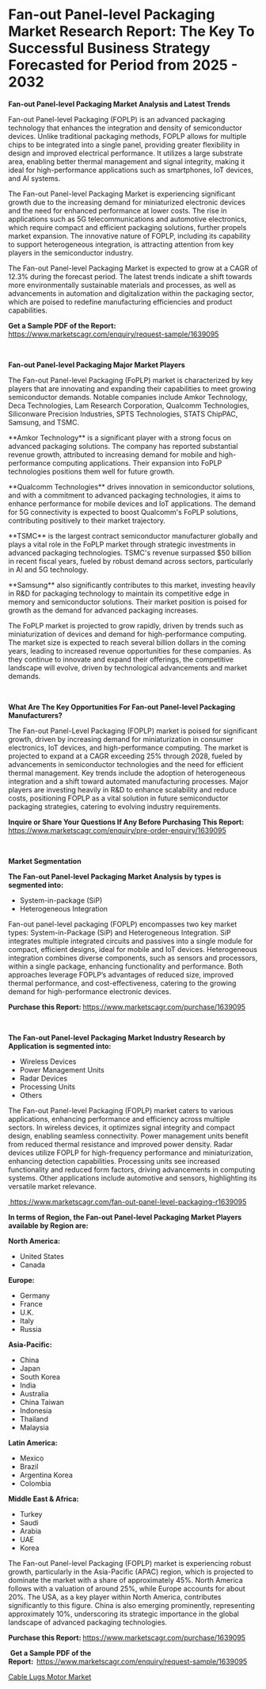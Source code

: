 <p><h1>Fan-out Panel-level Packaging Market Research Report: The Key To Successful Business Strategy Forecasted for Period from 2025 - 2032</h1></p><p><strong>Fan-out Panel-level Packaging Market Analysis and Latest Trends</strong></p>
<p><p>Fan-out Panel-level Packaging (FOPLP) is an advanced packaging technology that enhances the integration and density of semiconductor devices. Unlike traditional packaging methods, FOPLP allows for multiple chips to be integrated into a single panel, providing greater flexibility in design and improved electrical performance. It utilizes a large substrate area, enabling better thermal management and signal integrity, making it ideal for high-performance applications such as smartphones, IoT devices, and AI systems.</p><p>The Fan-out Panel-level Packaging Market is experiencing significant growth due to the increasing demand for miniaturized electronic devices and the need for enhanced performance at lower costs. The rise in applications such as 5G telecommunications and automotive electronics, which require compact and efficient packaging solutions, further propels market expansion. The innovative nature of FOPLP, including its capability to support heterogeneous integration, is attracting attention from key players in the semiconductor industry.</p><p>The Fan-out Panel-level Packaging Market is expected to grow at a CAGR of 12.3% during the forecast period. The latest trends indicate a shift towards more environmentally sustainable materials and processes, as well as advancements in automation and digitalization within the packaging sector, which are poised to redefine manufacturing efficiencies and product capabilities.</p></p>
<p><strong>Get a Sample PDF of the Report:&nbsp;</strong> <a href="https://www.marketscagr.com/enquiry/request-sample/1639095?utm_campaign=2031&utm_medium=2&utm_source=Github&utm_content=ia&utm_term=23032025&utm_id=fan-out-panel-level-packaging">https://www.marketscagr.com/enquiry/request-sample/1639095</a></p>
<p>&nbsp;</p>
<p><strong>Fan-out Panel-level Packaging Major Market Players</strong></p>
<p><p>The Fan-out Panel-level Packaging (FoPLP) market is characterized by key players that are innovating and expanding their capabilities to meet growing semiconductor demands. Notable companies include Amkor Technology, Deca Technologies, Lam Research Corporation, Qualcomm Technologies, Siliconware Precision Industries, SPTS Technologies, STATS ChipPAC, Samsung, and TSMC.</p><p>**Amkor Technology** is a significant player with a strong focus on advanced packaging solutions. The company has reported substantial revenue growth, attributed to increasing demand for mobile and high-performance computing applications. Their expansion into FoPLP technologies positions them well for future growth.</p><p>**Qualcomm Technologies** drives innovation in semiconductor solutions, and with a commitment to advanced packaging technologies, it aims to enhance performance for mobile devices and IoT applications. The demand for 5G connectivity is expected to boost Qualcomm's FoPLP solutions, contributing positively to their market trajectory.</p><p>**TSMC** is the largest contract semiconductor manufacturer globally and plays a vital role in the FoPLP market through strategic investments in advanced packaging technologies. TSMC's revenue surpassed $50 billion in recent fiscal years, fueled by robust demand across sectors, particularly in AI and 5G technology.</p><p>**Samsung** also significantly contributes to this market, investing heavily in R&D for packaging technology to maintain its competitive edge in memory and semiconductor solutions. Their market position is poised for growth as the demand for advanced packaging increases.</p><p>The FoPLP market is projected to grow rapidly, driven by trends such as miniaturization of devices and demand for high-performance computing. The market size is expected to reach several billion dollars in the coming years, leading to increased revenue opportunities for these companies. As they continue to innovate and expand their offerings, the competitive landscape will evolve, driven by technological advancements and market demands.</p></p>
<p>&nbsp;</p>
<p><strong>What Are The Key Opportunities For Fan-out Panel-level Packaging Manufacturers?</strong></p>
<p><p>The Fan-out Panel-Level Packaging (FOPLP) market is poised for significant growth, driven by increasing demand for miniaturization in consumer electronics, IoT devices, and high-performance computing. The market is projected to expand at a CAGR exceeding 25% through 2028, fueled by advancements in semiconductor technologies and the need for efficient thermal management. Key trends include the adoption of heterogeneous integration and a shift toward automated manufacturing processes. Major players are investing heavily in R&D to enhance scalability and reduce costs, positioning FOPLP as a vital solution in future semiconductor packaging strategies, catering to evolving industry requirements.</p></p>
<p><strong>Inquire or Share Your Questions If Any Before Purchasing This Report:</strong> <a href="https://www.marketscagr.com/enquiry/pre-order-enquiry/1639095?utm_campaign=2031&utm_medium=2&utm_source=Github&utm_content=ia&utm_term=23032025&utm_id=fan-out-panel-level-packaging">https://www.marketscagr.com/enquiry/pre-order-enquiry/1639095</a></p>
<p>&nbsp;</p>
<p><strong>Market Segmentation</strong></p>
<p><strong>The Fan-out Panel-level Packaging Market Analysis by types is segmented into:</strong></p>
<p><ul><li>System-in-package (SiP)</li><li>Heterogeneous Integration</li></ul></p>
<p><p>Fan-out panel-level packaging (FOPLP) encompasses two key market types: System-in-Package (SiP) and Heterogeneous Integration. SiP integrates multiple integrated circuits and passives into a single module for compact, efficient designs, ideal for mobile and IoT devices. Heterogeneous integration combines diverse components, such as sensors and processors, within a single package, enhancing functionality and performance. Both approaches leverage FOPLP’s advantages of reduced size, improved thermal performance, and cost-effectiveness, catering to the growing demand for high-performance electronic devices.</p></p>
<p><strong>Purchase this Report:&nbsp;</strong><a href="https://www.marketscagr.com/purchase/1639095?utm_campaign=2031&utm_medium=2&utm_source=Github&utm_content=ia&utm_term=23032025&utm_id=fan-out-panel-level-packaging">https://www.marketscagr.com/purchase/1639095</a></p>
<p>&nbsp;</p>
<p><strong>The Fan-out Panel-level Packaging Market Industry Research by Application is segmented into:</strong></p>
<p><ul><li>Wireless Devices</li><li>Power Management Units</li><li>Radar Devices</li><li>Processing Units</li><li>Others</li></ul></p>
<p><p>The Fan-out Panel-level Packaging (FOPLP) market caters to various applications, enhancing performance and efficiency across multiple sectors. In wireless devices, it optimizes signal integrity and compact design, enabling seamless connectivity. Power management units benefit from reduced thermal resistance and improved power density. Radar devices utilize FOPLP for high-frequency performance and miniaturization, enhancing detection capabilities. Processing units see increased functionality and reduced form factors, driving advancements in computing systems. Other applications include automotive and sensors, highlighting its versatile market relevance.</p></p>
<p><a href="https://www.marketscagr.com/fan-out-panel-level-packaging-r1639095?utm_campaign=2031&utm_medium=2&utm_source=Github&utm_content=ia&utm_term=23032025&utm_id=fan-out-panel-level-packaging">&nbsp;https://www.marketscagr.com/fan-out-panel-level-packaging-r1639095</a></p>
<p><strong>In terms of Region, the Fan-out Panel-level Packaging Market Players available by Region are:</strong></p>
<p>
    <p> <strong> North America: </strong>
        <ul>
            <li>United States</li>
            <li>Canada</li>
        </ul>
        </p> 
    <p> <strong> Europe: </strong>
        <ul>
            <li>Germany</li>
            <li>France</li>
            <li>U.K.</li>
            <li>Italy</li>
            <li>Russia</li>
        </ul>
        </p> 
    <p> <strong> Asia-Pacific: </strong>
        <ul>
            <li>China</li>
            <li>Japan</li>
            <li>South Korea</li>
            <li>India</li>
            <li>Australia</li>
            <li>China Taiwan</li>
            <li>Indonesia</li>
            <li>Thailand</li>
            <li>Malaysia</li>
        </ul>
        </p> 
    <p> <strong> Latin America: </strong>
        <ul>
            <li>Mexico</li>
            <li>Brazil</li>
            <li>Argentina Korea</li>
            <li>Colombia</li>
        </ul>
        </p> 
    <p> <strong> Middle East & Africa: </strong>
        <ul>
            <li>Turkey</li>
            <li>Saudi</li>
            <li>Arabia</li>
            <li>UAE</li>
            <li>Korea</li>
        </ul>
    </p>
    </p>
<p><p>The Fan-out Panel-level Packaging (FOPLP) market is experiencing robust growth, particularly in the Asia-Pacific (APAC) region, which is projected to dominate the market with a share of approximately 45%. North America follows with a valuation of around 25%, while Europe accounts for about 20%. The USA, as a key player within North America, contributes significantly to this figure. China is also emerging prominently, representing approximately 10%, underscoring its strategic importance in the global landscape of advanced packaging technologies.</p></p>
<p><strong>Purchase this Report: </strong><a href="https://www.marketscagr.com/purchase/1639095?utm_campaign=2031&utm_medium=2&utm_source=Github&utm_content=ia&utm_term=23032025&utm_id=fan-out-panel-level-packaging">https://www.marketscagr.com/purchase/1639095</a></p>
<p>&nbsp;<strong>Get a Sample PDF of the Report:&nbsp;&nbsp;</strong><a href="https://www.marketscagr.com/enquiry/request-sample/1639095?utm_campaign=2031&utm_medium=2&utm_source=Github&utm_content=ia&utm_term=23032025&utm_id=fan-out-panel-level-packaging">https://www.marketscagr.com/enquiry/request-sample/1639095</a></p>
<p><strong></strong></p>
<p><p><a href="https://github.com/wileonie19657/Market-Research-Report-List-1/blob/main/cable-lugs-motor-market.md?utm_campaign=2031&utm_medium=2&utm_source=Github&utm_content=ia&utm_term=23032025&utm_id=fan-out-panel-level-packaging">Cable Lugs Motor Market</a></p></p>